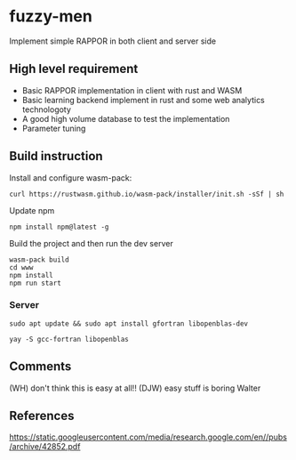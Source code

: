 # fuzzy-men
Implement simple RAPPOR in both client and server side

## High level requirement
* Basic RAPPOR implementation in client with rust and WASM
* Basic learning backend implement in rust and some web analytics technologoty
* A good high volume database to test the implementation
* Parameter tuning

## Build instruction

Install and configure wasm-pack:

`curl https://rustwasm.github.io/wasm-pack/installer/init.sh -sSf | sh`

Update npm

`npm install npm@latest -g`

Build the project and then run the dev server

```
wasm-pack build
cd www
npm install
npm run start
```

### Server

`sudo apt update && sudo apt install gfortran libopenblas-dev`

`yay -S gcc-fortran libopenblas`


## Comments
(WH) don't think this is easy at all!!
(DJW) easy stuff is boring Walter

## References

https://static.googleusercontent.com/media/research.google.com/en//pubs/archive/42852.pdf
